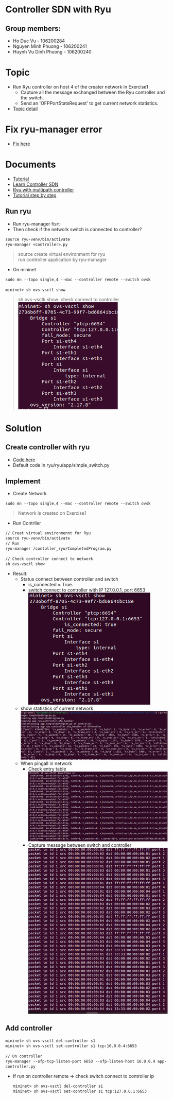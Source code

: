 # Controller SDN with Ryu
## Group members:
* Ho Duc Vu - 106200284 
* Nguyen Minh Phuong - 106200241
* Huynh Vu Dinh Phuong - 106200240

# Topic
* Run Ryu controller on host 4 of the creater network in Exercise1
	* Capture all the message exchanged between the Ryu controller and the switch.
	* Send an 'OFPPortStatsRequest' to get current network statistics.
* [Topic detail](https://github.com/HODUCVU/Software-Define-Network/blob/Exercise-controller-ryu/Introduction%20to%20Mininet%20and%20OpenFlow.pdf)

# Fix ryu-manager error
* [Fix here](https://blog.csdn.net/weixin_41656968/article/details/130457754)
# Documents
* [Tutorial](https://ryu.readthedocs.io/en/latest/)
* [Learn Controller SDN](https://github.com/knetsolutions/learn-sdn-with-ryu)
* [Ryu with multipath controller](https://github.com/wildan2711/multipath)
* [Tutorial step by step](https://learning.knetsolutions.in/docs/ryu/)
## Run ryu
* Run ryu-manager fisrt
* Then check if the network switch is connected to controller?
```
source ryu-venv/bin/activate
ryu-manager <controller>.py
```
> source create virtual environment for ryu\
> run controller application by ryu-manager
* On mininet
```
sudo mn --topo single,4 --mac --controller remote --switch ovsk

mininet> sh ovs-vsctl show
```
> sh ovs-vsctk show: check connect to controller\
![](images/checkconnecttocontroller.png)

# Solution
## Create controller with ryu
* [Code here](controller_ryu/CompletedProgram.py)
* Default code in ryu/ryu/app/simple_switch.py
## Implement
* Create Network
```
sudo mn --topo single,4 --mac --controller remote --switch ovsk
```
> Network is created on Exercise1
* Run Contrller
```
// Creat virtual environmennt for Ryu
source ryu-venv/bin/activate
// Run
ryu-manager /contoller_ryu/CompletedProgram.py

// Check controller connect to network
sh ovs-vsctl show
```
* Result: 
	* Status connect between controller and switch
		* is_connected = True.
		* switch connect to controller with IP 127.0.0.1, port 6653
		![](images/check-connect.png)
	* show statistics of current network
		![](images/statistics-of-current-network.png)
	* When pingall in network 
		* Check entry table
		![](images/entry-table.png)
		* Capture message between switch and controller
		![](images/entry-capture-message.png)

## Add controller

```
mininet> sh ovs-vsctl del-controller s1
mininet> sh ovs-vsctl set-controller s1 tcp:10.0.0.4:6653

// On controller
ryu-manager --ofp-tcp-listen-port 6653 --ofp-listen-host 10.0.0.4 app-controller.py
```
* If run on controller remote => check switch connect to controller ip
	```
	mininet> sh ovs-vsctl del-controller s1
	mininet> sh ovs-vsctl set-controller s1 tcp:127.0.0.1:6653
	```
